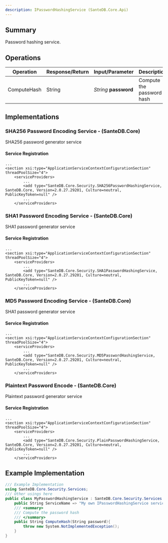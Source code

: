 ```yaml
---
description: IPasswordHashingService (SanteDB.Core.Api)
---
```


## Summary
Password hashing service.

## Operations

|Operation|Response/Return|Input/Parameter|Description|
|-|-|-|-|
|ComputeHash|String|*String* **password**|Compute the password hash|

## Implementations


### SHA256 Password Encoding Service - (SanteDB.Core)
SHA256 password generator service

#### Service Registration
```markup
...
<section xsi:type="ApplicationServiceContextConfigurationSection" threadPoolSize="4">
	<serviceProviders>
		...
		<add type="SanteDB.Core.Security.SHA256PasswordHashingService, SanteDB.Core, Version=2.0.27.29201, Culture=neutral, PublicKeyToken=null" />
		...
	</serviceProviders>
```

### SHA1 Password Encoding Service - (SanteDB.Core)
SHA1 password generator service

#### Service Registration
```markup
...
<section xsi:type="ApplicationServiceContextConfigurationSection" threadPoolSize="4">
	<serviceProviders>
		...
		<add type="SanteDB.Core.Security.SHA1PasswordHashingService, SanteDB.Core, Version=2.0.27.29201, Culture=neutral, PublicKeyToken=null" />
		...
	</serviceProviders>
```

### MD5 Password Encoding Service - (SanteDB.Core)
SHA1 password generator service

#### Service Registration
```markup
...
<section xsi:type="ApplicationServiceContextConfigurationSection" threadPoolSize="4">
	<serviceProviders>
		...
		<add type="SanteDB.Core.Security.MD5PasswordHashingService, SanteDB.Core, Version=2.0.27.29201, Culture=neutral, PublicKeyToken=null" />
		...
	</serviceProviders>
```

### Plaintext Password Encode - (SanteDB.Core)
Plaintext password generator service

#### Service Registration
```markup
...
<section xsi:type="ApplicationServiceContextConfigurationSection" threadPoolSize="4">
	<serviceProviders>
		...
		<add type="SanteDB.Core.Security.PlainPasswordHashingService, SanteDB.Core, Version=2.0.27.29201, Culture=neutral, PublicKeyToken=null" />
		...
	</serviceProviders>
```
## Example Implementation
```csharp
/// Example Implementation
using SanteDB.Core.Security.Services;
/// Other usings here
public class MyPasswordHashingService : SanteDB.Core.Security.Services.IPasswordHashingService { 
	public String ServiceName => "My own IPasswordHashingService service";
	/// <summary>
	/// Compute the password hash
	/// </summary>
	public String ComputeHash(String password){
		throw new System.NotImplementedException();
	}
}
```
